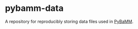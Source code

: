 # pybamm-data

A repository for reproducibly storing data files used in [PyBaMM](https://github.com/pybamm-team/PyBaMM).
